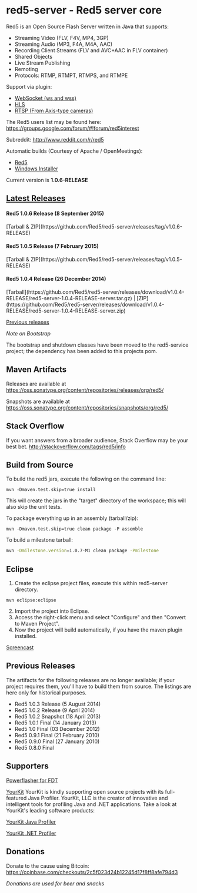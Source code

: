 red5-server - Red5 server core
===========

Red5 is an Open Source Flash Server written in Java that supports:

 * Streaming Video (FLV, F4V, MP4, 3GP)
 * Streaming Audio (MP3, F4A, M4A, AAC)
 * Recording Client Streams (FLV and AVC+AAC in FLV container)
 * Shared Objects
 * Live Stream Publishing
 * Remoting
 * Protocols: RTMP, RTMPT, RTMPS, and RTMPE
  
Support via plugin:
 
 * [WebSocket (ws and wss)](https://github.com/Red5/red5-websocket)
 * [HLS](https://github.com/Red5/red5-hls-plugin)
 * [RTSP (From Axis-type cameras)](https://github.com/Red5/red5-rtsp-restreamer)

The Red5 users list may be found here: https://groups.google.com/forum/#!forum/red5interest

Subreddit: http://www.reddit.com/r/red5

Automatic builds (Courtesy of Apache / OpenMeetings): 
 * [Red5](https://builds.apache.org/view/M-R/view/OpenMeetings/job/Red5-server/)
 * [Windows Installer](https://builds.apache.org/view/M-R/view/OpenMeetings/job/red5-installer/)

Current version is <b>1.0.6-RELEASE</b>

[Latest Releases](https://github.com/Red5/red5-server/releases/latest)
----------------
<h4>Red5 1.0.6 Release (8 September 2015)</h4>
[Tarball &amp; ZIP](https://github.com/Red5/red5-server/releases/tag/v1.0.6-RELEASE)

<h4>Red5 1.0.5 Release (7 February 2015)</h4>
[Tarball &amp; ZIP](https://github.com/Red5/red5-server/releases/tag/v1.0.5-RELEASE)

<h4>Red5 1.0.4 Release (26 December 2014)</h4>
[Tarball](https://github.com/Red5/red5-server/releases/download/v1.0.4-RELEASE/red5-server-1.0.4-RELEASE-server.tar.gz) | [ZIP](https://github.com/Red5/red5-server/releases/download/v1.0.4-RELEASE/red5-server-1.0.4-RELEASE-server.zip)

[Previous releases](https://github.com/Red5/red5-server/blob/master/README.md#previous-releases)

<i>Note on Bootstrap</i>

The bootstrap and shutdown classes have been moved to the red5-service project; the dependency has been added to this projects pom.

Maven Artifacts
-----------------

Releases are available at https://oss.sonatype.org/content/repositories/releases/org/red5/

Snapshots are available at https://oss.sonatype.org/content/repositories/snapshots/org/red5/

Stack Overflow
--------------
If you want answers from a broader audience, Stack Overflow may be your best bet.
http://stackoverflow.com/tags/red5/info

Build from Source
-----------------

To build the red5 jars, execute the following on the command line:
```
mvn -Dmaven.test.skip=true install
```
This will create the jars in the "target" directory of the workspace; this will also skip the unit tests.

To package everything up in an assembly (tarball/zip):
```
mvn -Dmaven.test.skip=true clean package -P assemble
```
To build a milestone tarball:
```sh
mvn -Dmilestone.version=1.0.7-M1 clean package -Pmilestone
```

Eclipse
----------

1. Create the eclipse project files, execute this within red5-server directory.
```
mvn eclipse:eclipse
```
2. Import the project into Eclipse.
3. Access the right-click menu and select "Configure" and then "Convert to Maven Project".
4. Now the project will build automatically, if you have the maven plugin installed.

[Screencast](http://screencast.com/t/2sgjMevf9)

Previous Releases
-------------------

The artifacts for the following releases are no longer available; if your project requires them, you'll have to build them from source. The listings are here only for historical purposes.

<ul>
<li>Red5 1.0.3 Release (5 August 2014)</li>
<li>Red5 1.0.2 Release (9 April 2014)</li>
<li>Red5 1.0.2 Snapshot (18 April 2013)</li>
<li>Red5 1.0.1 Final (14 January 2013)</li>
<li>Red5 1.0 Final (03 December 2012)</li>
<li>Red5 0.9.1 Final (21 February 2010)</li>
<li>Red5 0.9.0 Final (27 January 2010)</li>
<li>Red5 0.8.0 Final</li>
</ul>

Supporters
-------------
[Powerflasher for FDT](http://fdt.powerflasher.com/)

[YourKit](http://www.yourkit.com/) YourKit is kindly supporting open source projects with its full-featured Java Profiler. YourKit, LLC is the creator of innovative and intelligent tools for profiling Java and .NET applications. Take a look at YourKit's leading software products:

[YourKit Java Profiler](http://www.yourkit.com/java/profiler/index.jsp)   

[YourKit .NET Profiler](http://www.yourkit.com/dotnet/index.jsp)


Donations
-------------
Donate to the cause using Bitcoin: https://coinbase.com/checkouts/2c5f023d24b12245d17f8ff8afe794d3

<i>Donations are used for beer and snacks</i>
